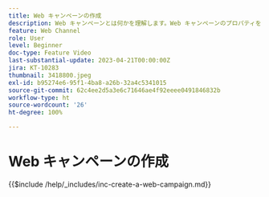 ```yaml
---
title: Web キャンペーンの作成
description: Web キャンペーンとは何かを理解します。Web キャンペーンのプロパティを設定、レビュー、公開する方法を説明します。
feature: Web Channel
role: User
level: Beginner
doc-type: Feature Video
last-substantial-update: 2023-04-21T00:00:00Z
jira: KT-10283
thumbnail: 3418800.jpeg
exl-id: b95274e6-95f1-4ba8-a26b-32a4c5341015
source-git-commit: 62c4ee2d5a3e6c71646ae4f92eeee0491846832b
workflow-type: ht
source-wordcount: '26'
ht-degree: 100%

---
```


# Web キャンペーンの作成

{{$include /help/_includes/inc-create-a-web-campaign.md}}
